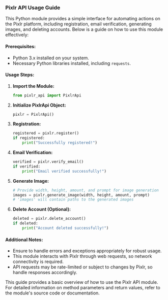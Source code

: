 ### Pixlr API Usage Guide

This Python module provides a simple interface for automating actions on the Pixlr platform, including registration, email verification, generating images, and deleting accounts. Below is a guide on how to use this module effectively:

#### Prerequisites:

- Python 3.x installed on your system.
- Necessary Python libraries installed, including `requests`.

#### Usage Steps:

1. **Import the Module:**

   ```python
   from pixlr_api import PixlrApi
   ```

2. **Initialize PixlrApi Object:**

   ```python
   pixlr = PixlrApi()
   ```

3. **Registration:**

   ```python
   registered = pixlr.register()
   if registered:
       print("Successfully registered!")
   ```

4. **Email Verification:**

   ```python
   verified = pixlr.verify_email()
   if verified:
       print("Email verified successfully!")
   ```

5. **Generate Image:**

   ```python
   # Provide width, height, amount, and prompt for image generation
   images = pixlr.generate_image(width, height, amount, prompt)
   # 'images' will contain paths to the generated images
   ```

6. **Delete Account (Optional):**
   ```python
   deleted = pixlr.delete_account()
   if deleted:
       print("Account deleted successfully!")
   ```

#### Additional Notes:

- Ensure to handle errors and exceptions appropriately for robust usage.
- This module interacts with Pixlr through web requests, so network connectivity is required.
- API requests may be rate-limited or subject to changes by Pixlr, so handle responses accordingly.

This guide provides a basic overview of how to use the Pixlr API module. For detailed information on method parameters and return values, refer to the module's source code or documentation.
